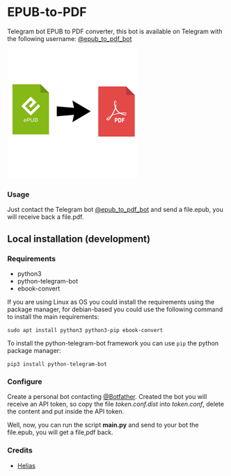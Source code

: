 # EPUB-to-PDF
Telegram bot EPUB to PDF converter, this bot is available on Telegram with the following username: [@epub_to_pdf_bot](https://t.me/epub_to_pdf_bot)

![EPUB to PDF](icon.png)

### Usage

Just contact the Telegram bot [@epub_to_pdf_bot](https://t.me/epub_to_pdf_bot) and send a file.epub, you will receive back a file.pdf.


## Local installation (development)

### Requirements

- python3
- python-telegram-bot
- ebook-convert

If you are using Linux as OS you could install the requirements using the package manager, for debian-based you could use the following command to install the main requirements:
```
sudo apt install python3 python3-pip ebook-convert
```

To install the python-telegram-bot framework you can use `pip` the python package manager:
```
pip3 install python-telegram-bot
```

### Configure

Create a personal bot contacting [@Botfather](https://t.me/Botfather).
Created the bot you will receive an API token, so copy the file *token.conf.dist* into *token.conf*, delete the content and put inside the API token.

Well, now, you can run the script **main.py** and send to your bot the file.epub, you will get a file,pdf back.

### Credits
- [Helias](https://t.me/Helias)
